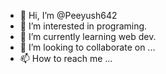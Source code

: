 - 👋 Hi, I’m @Peeyush642
- 👀 I’m interested in programing.
- 🌱 I’m currently learning web dev.
- 💞️ I’m looking to collaborate on ...
- 📫 How to reach me ...

<!---
Peeyush642/Peeyush642 is a ✨ special ✨ repository because its `README.md` (this file) appears on your GitHub profile.
You can click the Preview link to take a look at your changes.
--->
